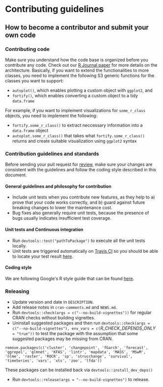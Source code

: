 # Contributing guidelines

## How to become a contributor and submit your own code

### Contributing code

Make sure you understand how the code base is organized before you contribute any code. Check out our [R Journal paper](https://journal.r-project.org/archive/2016-2/tang-horikoshi-li.pdf) for more details on the architecture. Basically, if you want to extend the functionalities to more classes, you need to implement the following S3 generic functions for the classes you want to support:

* `autoplot()`, which enables plotting a custom object with `ggplot2`, and
* `fortify()`, which enables converting a custom object to a tidy `data.frame`

For example, if you want to implement visualizations for `some_r_class` objects, you need to implement the following:

* `fortify.some_r_class()` to extract neccessary information into a `data.frame` object
* `autoplot.some_r_class()` that takes what `fortify.some_r_class()` returns and create suitable visualization using `ggplot2` syntax


### Contribution guidelines and standards

Before sending your pull request for
[review](https://github.com/sinhrks/ggfortify/pulls),
make sure your changes are consistent with the guidelines and follow the
coding style described in this document.

#### General guidelines and philosophy for contribution

* Include unit tests when you contribute new features, as they help to
  a) prove that your code works correctly, and b) guard against future breaking
  changes to lower the maintenance cost.
* Bug fixes also generally require unit tests, because the presence of bugs
  usually indicates insufficient test coverage.

#### Unit tests and Continuous integration

* Run `devtools::test("pathToPackage")` to execute all the unit tests locally.
* Unit tests are triggered automatically on [Travis CI](https://travis-ci.org) so you should be able to locate your test result [here](https://travis-ci.org/sinhrks/ggfortify/pull_requests). 

#### Coding style

We are following Google's R style guide that can be found [here](https://google.github.io/styleguide/Rguide.xml).

### Releasing

* Update version and date in `DESCRIPTION`.
* Add release notes in `cran-comments.md` and `NEWS.md`.
* Run `devtools::check(args = c("--no-build-vignettes"))` for regular CRAN checks without building vignettes.
* Uninstall suggested packages and then run `devtools::check(args = c("--no-build-vignettes"), env_vars = c(`_R_CHECK_DEPENDS_ONLY_` = "true"))` to test the package with the assumption that some suggested packages may be missing from CRAN.
```
remove.packages(c('cluster', 'changepoint', 'fGarch', 'forecast', 'ggrepel', 'glmnet', 'KFAS', 'lintr', 'mapdata', 'MASS', 'MSwM', 'nlme', 'raster', 'ROCR', 'sp', 'strucchange', 'survival', 'timeSeries', 'vars', 'xts', 'zoo', 'lfda'))
```
These packages can be installed back via `devtools::install_dev_deps()`
* Run `devtools::release(args = "--no-build-vignettes")` to release.
